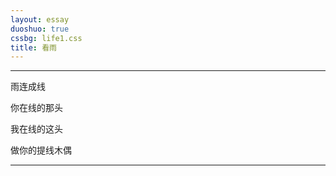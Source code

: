 ```yaml
---
layout: essay
duoshuo: true
cssbg: life1.css
title: 看雨
---
```


----------

雨连成线

你在线的那头

我在线的这头

做你的提线木偶 



---------

